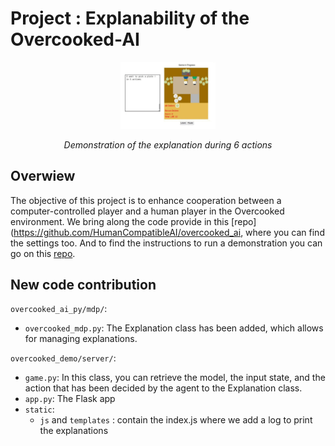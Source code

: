 # Project : Explanability of the Overcooked-AI

<p align="center">
  <!-- <img src="overcooked_ai_js/images/screenshot.png" width="350"> -->
  <img src="./image/explanation_demonstration.gif" width="30%"> 
</p>
<p align="center">
 <i>Demonstration of the explanation during 6 actions</i>
 </p>


## Overwiew

The objective of this project is to enhance cooperation between a computer-controlled player and a human player in the Overcooked environment. We bring along the code provide in this [repo](https://github.com/HumanCompatibleAI/overcooked_ai, where you can find the settings too. And to find the instructions to run a demonstration you can go on this [repo](https://github.com/HumanCompatibleAI/overcooked-demo).

## New code contribution 

`overcooked_ai_py/mdp/`:

- `overcooked_mdp.py`: The Explanation class has been added, which allows for managing explanations.

`overcooked_demo/server/`:

- `game.py`: In this class, you can retrieve the model, the input state, and the action that has been decided by the agent to the Explanation class.
- `app.py`: The Flask app 
- `static`:
    - `js` and `templates` : contain the index.js where we add a log to print the explanations
 
